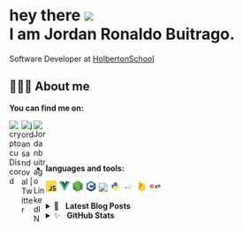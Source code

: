 hey there <img src="https://media.giphy.com/media/hvRJCLFzcasrR4ia7z/giphy.gif" width="25px"> <br/> I am Jordan Ronaldo Buitrago.
======

Software Developer at [HolbertonSchool](https://github.com/holbertonschool)
##  👨🏻‍💻  About me


 **You can find me on:**

<a href="https://discord.gg/cryptocu2810">
  <img align="left" alt="cryptocu Discord" width="22px" src="https://raw.githubusercontent.com/peterthehan/peterthehan/master/assets/discord.svg" />
</a>
<a href="https://twitter.com/jordansandoval6">
  <img align="left" alt="jordan sandoval | Twitter" width="22px" src="https://raw.githubusercontent.com/peterthehan/peterthehan/master/assets/twitter.svg" />
</a>
<a href="https://www.linkedin.com/in/abhisheknaiidu/">
  <img align="left" alt="Jordanbuitrago LinkedIN" width="22px" src="https://raw.githubusercontent.com/peterthehan/peterthehan/master/assets/linkedin.svg" />
</a>


# <br/>

- **languages and tools:**

<code><img height="20" src="https://raw.githubusercontent.com/github/explore/80688e429a7d4ef2fca1e82350fe8e3517d3494d/topics/javascript/javascript.png"></code>
<code><img height="20" src="https://raw.githubusercontent.com/github/explore/80688e429a7d4ef2fca1e82350fe8e3517d3494d/topics/vue/vue.png"></code>
<code><img height="20" src="https://raw.githubusercontent.com/github/explore/80688e429a7d4ef2fca1e82350fe8e3517d3494d/topics/nodejs/nodejs.png"></code>
<code><img height="20" src="https://raw.githubusercontent.com/github/explore/80688e429a7d4ef2fca1e82350fe8e3517d3494d/topics/cpp/cpp.png"></code>
<code><img height="20" src="https://raw.githubusercontent.com/github/explore/80688e429a7d4ef2fca1e82350fe8e3517d3494d/topics/bootstrapt/bootstrapt.png"></code>
<code><img height="20" src="https://raw.githubusercontent.com/github/explore/80688e429a7d4ef2fca1e82350fe8e3517d3494d/topics/python/python.png"></code>
<code><img height="20" src="https://raw.githubusercontent.com/github/explore/80688e429a7d4ef2fca1e82350fe8e3517d3494d/topics/mysql/mysql.png"></code>
<code><img height="20" src="https://raw.githubusercontent.com/github/explore/80688e429a7d4ef2fca1e82350fe8e3517d3494d/topics/firebase/firebase.png"></code>
<code><img height="20" src="https://raw.githubusercontent.com/github/explore/80688e429a7d4ef2fca1e82350fe8e3517d3494d/topics/git/git.png"></code>


<details>
	<summary>📝&nbsp;&nbsp;&nbsp;<b>Latest Blog Posts</b></summary>
	<br/>
	<ul>
		<li>
			<a href=""https://medium.com/@jordanbuitragosandoval>Desarrollando una aplicacion con Docker</a>
		</li>
		<li>
			<a href="https://www.linkedin.com/pulse/what-happens-when-you-type-ls-l-shell-buitrago-sandoval/">que pasa cuando escribimos el comando ls -l en la shell</a>
		</li>
		<li>
			<a href="https://www.linkedin.com/pulse/compiler-gnu-gcc-jordan-ronaldo-buitrago-sandoval/">El proceso detras del compilador gcc</a>
		</li>
		<li>
			<a href="https://www.linkedin.com/pulse/why-c-programming-awesome-jordan-ronaldo-buitrago-sandoval/">Porque Programar en c, me parece increible</a>
		</li>
		<li>
			<a href="https://www.linkedin.com/in/jordanbuitrago/"><i>More…</i></a>
		</li>
	</ul>
</details>

<details>
	<summary>✨&nbsp;&nbsp;&nbsp;<b>GitHub Stats</b></summary>
	<br/>
	<img src="https://jf-gh-stats.vercel.app/api?username=jordanbsandoval&show_icons=true&count_private=true&title_color=afc2ef&icon_color=afc2ef&theme=react" alt="GitHub Stats" align="top"/>
	<img src="https://jf-gh-stats.vercel.app/api/top-langs/?username=jordanbsandoval&layout=compact&hide=java&title_color=afc2ef&icon_color=afc2ef&theme=react" alt="GitHub Top Languages" align="top"/>
</details>
